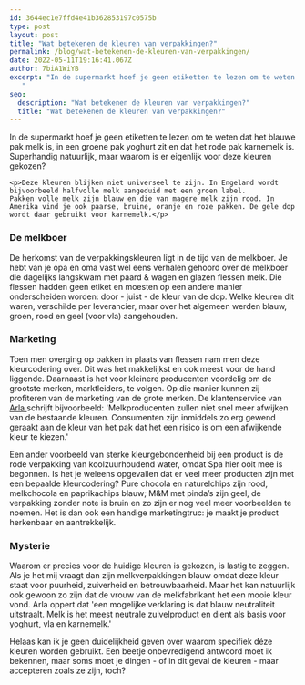 ```yaml
---
id: 3644ec1e7ffd4e41b362853197c0575b
type: post
layout: post
title: "Wat betekenen de kleuren van verpakkingen?"
permalink: /blog/wat-betekenen-de-kleuren-van-verpakkingen/
date: 2022-05-11T19:16:41.067Z
author: 7biA1WiYB
excerpt: "In de supermarkt hoef je geen etiketten te lezen om te weten dat het blauwe pak melk is, in een groene pak yoghurt zit en dat het rode pak karnemelk is. Superhandig natuurlijk, maar waarom is er eigenlijk voor deze kleuren gekozen?
   "
seo:
  description: "Wat betekenen de kleuren van verpakkingen?"
  title: "Wat betekenen de kleuren van verpakkingen?"
---
```

In de supermarkt hoef je geen etiketten te lezen om te weten dat het blauwe pak melk is, in een groene pak yoghurt zit en dat het rode pak karnemelk is. Superhandig natuurlijk, maar waarom is er eigenlijk voor deze kleuren gekozen?
   

    <p>Deze kleuren blijken niet universeel te zijn. In Engeland wordt bijvoorbeeld halfvolle melk aangeduid met een groen label. Pakken volle melk zijn blauw en die van magere melk zijn rood. In Amerika vind je ook paarse, bruine, oranje en roze pakken. De gele dop wordt daar gebruikt voor karnemelk.</p>
<h3>De melkboer</h3>
<p>De herkomst van de verpakkingskleuren ligt in de tijd van de melkboer. Je hebt van je opa en oma vast wel eens verhalen gehoord over de melkboer die dagelijks langskwam met paard &amp; wagen en glazen flessen melk. Die flessen hadden geen etiket en moesten op een andere manier onderscheiden worden: door - juist - de kleur van de dop. Welke kleuren dit waren, verschilde per leverancier, maar over het algemeen werden blauw, groen, rood en geel (voor vla) aangehouden. </p>
<h3>Marketing</h3>
<p>Toen men overging op pakken in plaats van flessen nam men deze kleurcodering over. Dit was het makkelijkst en ook meest voor de hand liggende. Daarnaast is het voor kleinere producenten voordelig om de grootste merken, marktleiders, te volgen. Op die manier kunnen zij profiteren van de marketing van de grote merken. De klantenservice van <a href="https://www.arla.nl/">Arla </a>schrijft bijvoorbeeld: 'Melkproducenten zullen niet snel meer afwijken van de bestaande kleuren. Consumenten zijn inmiddels zo erg gewend geraakt aan de kleur van het pak dat het een risico is om een afwijkende kleur te kiezen.'</p>
<p>Een ander voorbeeld van sterke kleurgebondenheid bij een product is de rode verpakking van koolzuurhoudend water, omdat Spa hier ooit mee is begonnen. Is het je weleens opgevallen dat er veel meer producten zijn met een bepaalde kleurcodering? Pure chocola en naturelchips zijn rood, melkchocola en paprikachips blauw; M&amp;M met pinda’s zijn geel, de verpakking zonder note is bruin en zo zijn er nog veel meer voorbeelden te noemen. Het is dan ook een handige marketingtruc: je maakt je product herkenbaar en aantrekkelijk.</p>
<h3>Mysterie</h3>
<p>Waarom er precies voor de huidige kleuren is gekozen, is lastig te zeggen. Als je het mij vraagt dan zijn melkverpakkingen blauw omdat deze kleur staat voor puurheid, zuiverheid en betrouwbaarheid. Maar het kan natuurlijk ook gewoon zo zijn dat de vrouw van de melkfabrikant het een mooie kleur vond. Arla oppert dat 'een mogelijke verklaring is dat blauw neutraliteit uitstraalt. Melk is het meest neutrale zuivelproduct en dient als basis voor yoghurt, vla en karnemelk.'</p>

<p>Helaas kan ik je geen duidelijkheid geven over waarom specifiek déze kleuren worden gebruikt. Een beetje onbevredigend antwoord moet ik bekennen, maar soms moet je dingen - of in dit geval de kleuren - maar accepteren zoals ze zijn, toch?</p>  
